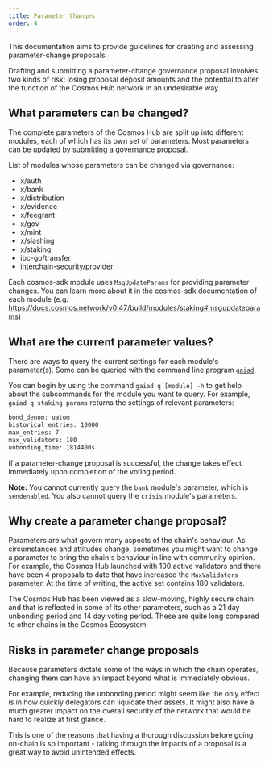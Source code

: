 ```yaml
---
title: Parameter Changes
order: 4
---
```


This documentation aims to provide guidelines for creating and assessing parameter-change proposals.

Drafting and submitting a parameter-change governance proposal involves two kinds of risk: losing proposal deposit amounts and the potential to alter the function of the Cosmos Hub network in an undesirable way. 

## What parameters can be changed?

The complete parameters of the Cosmos Hub are split up into different modules, each of which has its own set of parameters. Most parameters can be updated by submitting a governance proposal.

List of modules whose parameters can be changed via governance:
* x/auth
* x/bank
* x/distribution
* x/evidence
* x/feegrant
* x/gov
* x/mint
* x/slashing
* x/staking
* ibc-go/transfer
* interchain-security/provider

Each cosmos-sdk module uses `MsgUpdateParams` for providing parameter changes. You can learn more about it in the cosmos-sdk documentation of each module (e.g. https://docs.cosmos.network/v0.47/build/modules/staking#msgupdateparams)

## What are the current parameter values?
<!-- markdown-link-check-enable -->
There are ways to query the current settings for each module's parameter(s). Some can be queried with the command line program [`gaiad`](../../getting-started/installation).

You can begin by using the command `gaiad q [module] -h` to get help about the subcommands for the module you want to query. For example, `gaiad q staking params` returns the settings of relevant parameters:

```sh
bond_denom: uatom
historical_entries: 10000
max_entries: 7
max_validators: 180
unbonding_time: 1814400s
```

If a parameter-change proposal is successful, the change takes effect immediately upon completion of the voting period.

**Note:** You cannot currently query the `bank` module's parameter, which is `sendenabled`. You also cannot query the `crisis` module's parameters.

## Why create a parameter change proposal?

Parameters are what govern many aspects of the chain's behaviour. As circumstances and attitudes change, sometimes you might want to change a parameter to bring the chain's behaviour in line with community opinion. For example, the Cosmos Hub launched with 100 active validators and there have been 4 proposals to date that have increased the `MaxValidators` parameter. At the time of writing, the active set contains 180 validators.

The Cosmos Hub has been viewed as a slow-moving, highly secure chain and that is reflected in some of its other parameters, such as a 21 day unbonding period and 14 day voting period. These are quite long compared to other chains in the Cosmos Ecosystem

## Risks in parameter change proposals

Because parameters dictate some of the ways in which the chain operates, changing them can have an impact beyond what is immediately obvious. 

For example, reducing the unbonding period might seem like the only effect is in how quickly delegators can liquidate their assets. It might also have a much greater impact on the overall security of the network that would be hard to realize at first glance.

This is one of the reasons that having a thorough discussion before going on-chain is so important - talking through the impacts of a proposal is a great way to avoid unintended effects.
